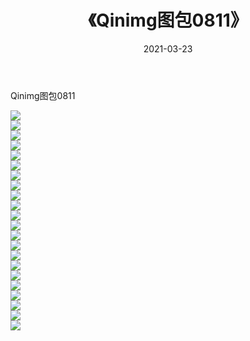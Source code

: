 ﻿---
layout: post
title:  《Qinimg图包0811》
date:   2021-03-23
img: http://imgx.orgx.ga/Qinimg图包/Qinimg图包0811/000.jpg
categories: [美女, 清纯, 唯美]
---

Qinimg图包0811

 ![](http://imgx.orgx.ga/Qinimg图包/Qinimg图包0811/001.jpg) <br>![](http://imgx.orgx.ga/Qinimg图包/Qinimg图包0811/002.jpg) <br>![](http://imgx.orgx.ga/Qinimg图包/Qinimg图包0811/003.jpg) <br>![](http://imgx.orgx.ga/Qinimg图包/Qinimg图包0811/004.jpg) <br>![](http://imgx.orgx.ga/Qinimg图包/Qinimg图包0811/005.jpg) <br>![](http://imgx.orgx.ga/Qinimg图包/Qinimg图包0811/006.jpg) <br>![](http://imgx.orgx.ga/Qinimg图包/Qinimg图包0811/007.jpg) <br>![](http://imgx.orgx.ga/Qinimg图包/Qinimg图包0811/008.jpg) <br>![](http://imgx.orgx.ga/Qinimg图包/Qinimg图包0811/009.jpg) <br>![](http://imgx.orgx.ga/Qinimg图包/Qinimg图包0811/010.jpg) <br>![](http://imgx.orgx.ga/Qinimg图包/Qinimg图包0811/011.jpg) <br>![](http://imgx.orgx.ga/Qinimg图包/Qinimg图包0811/012.jpg) <br>![](http://imgx.orgx.ga/Qinimg图包/Qinimg图包0811/013.jpg) <br>![](http://imgx.orgx.ga/Qinimg图包/Qinimg图包0811/014.jpg) <br>![](http://imgx.orgx.ga/Qinimg图包/Qinimg图包0811/015.jpg) <br>![](http://imgx.orgx.ga/Qinimg图包/Qinimg图包0811/016.jpg) <br>![](http://imgx.orgx.ga/Qinimg图包/Qinimg图包0811/017.jpg) <br>![](http://imgx.orgx.ga/Qinimg图包/Qinimg图包0811/018.jpg) <br>![](http://imgx.orgx.ga/Qinimg图包/Qinimg图包0811/019.jpg) <br>![](http://imgx.orgx.ga/Qinimg图包/Qinimg图包0811/020.jpg) <br>![](http://imgx.orgx.ga/Qinimg图包/Qinimg图包0811/021.jpg) <br>![](http://imgx.orgx.ga/Qinimg图包/Qinimg图包0811/022.jpg) <br>